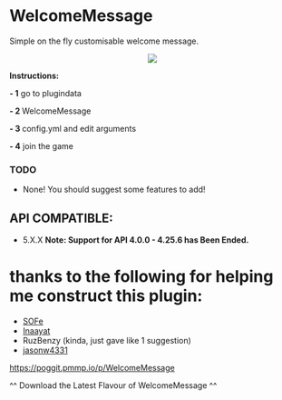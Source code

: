 # WelcomeMessage
Simple on the fly customisable welcome message.
<p align="center">
<img src="https://github.com/skyss0fly/WelcomeMessage/blob/main/Icon.png"></img>
</p> <p></p>

<p><b>Instructions:</b></p>
<p><b> - 1</b> go to plugindata </p><p></p>
<p> <b>- 2 </b>WelcomeMessage </p><p></p>
<p><b> - 3 </b>config.yml and edit arguments</p><p></p>
<p><b> - 4</b> join the game </p><p></p>

### TODO
- None! You should suggest some features to add!

## API COMPATIBLE:
- 5.X.X
  **Note: Support for API 4.0.0 - 4.25.6 has Been Ended.**

 # thanks to the following for helping me construct this plugin:
- <a href="https://github.com/SOF3">SOFe</a>
- <a href="https://github.com/Inaay">Inaayat</a>
- RuzBenzy (kinda, just gave like 1 suggestion)
- <a href="https://github.com/jasonw4331">jasonw4331</a>

https://poggit.pmmp.io/p/WelcomeMessage
<p></p>
^^ Download the Latest Flavour of WelcomeMessage ^^



